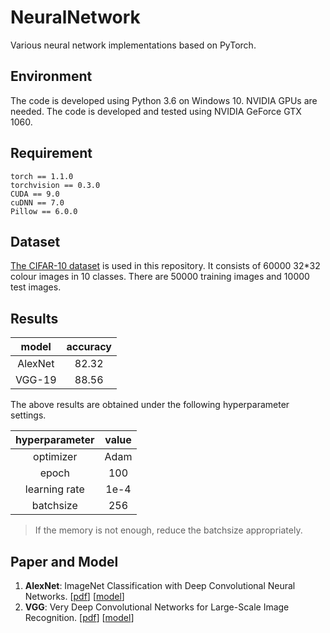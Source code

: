 # NeuralNetwork
Various neural network implementations based on PyTorch.
## Environment
The code is developed using Python 3.6 on Windows 10. NVIDIA GPUs are needed. The code is developed and tested using NVIDIA GeForce GTX 1060.
## Requirement
```
torch == 1.1.0
torchvision == 0.3.0
CUDA == 9.0
cuDNN == 7.0
Pillow == 6.0.0
```
## Dataset
[The CIFAR-10 dataset](http://www.cs.toronto.edu/~kriz/cifar.html) is used in this repository. It consists of 60000 32*32 colour images in 10 classes. There are 50000 training images and 10000 test images.
## Results
|model|accuracy|
|:---:|:---:|
|AlexNet|82.32|
|VGG-19|88.56|
The above results are obtained under the following hyperparameter settings.

|hyperparameter|value|
|:---:|:---:|
|optimizer|Adam|
|epoch|100|
|learning rate|1e-4|
|batchsize|256|
> If the memory is not enough, reduce the batchsize appropriately. 
## Paper and Model
1. **AlexNet**: ImageNet Classification with Deep Convolutional Neural Networks. [[pdf](http://papers.nips.cc/paper/4824-imagenet-classification-with-deep-convolutional-neural-networks.pdf)] [[model](https://drive.google.com/open?id=1rjmQa41kz4FIx1C-gQoXqA_AcWWFIh4U)]
2. **VGG**: Very Deep Convolutional Networks for Large-Scale Image Recognition. [[pdf](https://arxiv.org/pdf/1409.1556v6.pdf)] [[model](https://drive.google.com/open?id=1R3q5YlbXoPqKlU-SA6DhKWLMyM5mGgqB)]